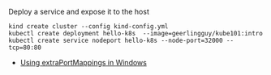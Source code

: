 Deploy a service and expose it to the host

```
kind create cluster --config kind-config.yml
kubectl create deployment hello-k8s  --image=geerlingguy/kube101:intro
kubectl create service nodeport hello-k8s --node-port=32000 --tcp=80:80
```

- [Using extraPortMappings in Windows](https://github.com/kubernetes-sigs/kind/issues/1523)
